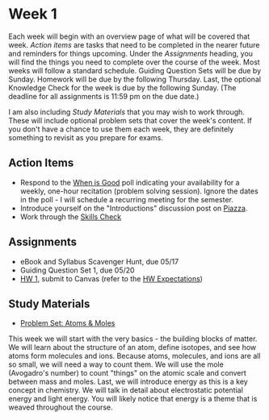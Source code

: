 # Week 1


Each week will begin with an overview page of what will be covered that week. _Action items_ are tasks that need to be completed in the nearer future and reminders for things upcoming.
Under the _Assignments_ heading, you will find the things you need to complete over the course of the week. Most weeks will follow a standard schedule. Guiding Question Sets will be due by Sunday. Homework will be due by the following Thursday. Last, the optional Knowledge Check for the week is due by the following Sunday. (The deadline for all assignments is 11:59 pm on the due date.)



I am also including _Study Materials_ that you may wish to work through. These will include optional problem sets that cover the week's content. If you don't have a chance to use them each week, they are definitely something to revisit as you prepare for exams.

## Action Items

- Respond to the [When is Good]() poll indicating your availability for a weekly, one-hour recitation (problem solving session). Ignore the dates in the poll - I will schedule a recurring meeting for the semester.
- Introduce yourself on the "Introductions" discussion post on [Piazza]().
- Work through the [Skills Check](https://courses.ed.science.psu.edu/chem110/skills-check.md)

## Assignments

- eBook and Syllabus Scavenger Hunt, due 05/17
- Guiding Question Set 1, due 05/20
- [HW 1](), submit to Canvas (refer to the [HW Expectations](https://media.ed.science.psu.edu/sites/media/ed/files/documents/homework_expectationswc_0.pdf))



## Study Materials

- [Problem Set: Atoms & Moles](https://media.ed.science.psu.edu/sites/media/ed/files/documents/3_problemset3_atomsmoles.pdf)






This week we will start with the very basics - the building blocks of matter. We will learn about the structure of an atom, define isotopes, and see how atoms form molecules and ions. Because atoms, molecules, and ions are all so small, we will need a way to count them. We will use the mole (Avogadro's number) to count "things" on the atomic scale and convert between mass and moles. Last, we will introduce energy as this is a key concept in chemistry. We will talk in detail about electrostatic potential energy and light energy. You will likely notice that energy is a theme that is weaved throughout the course. 

<houck-math> </houck-math>

